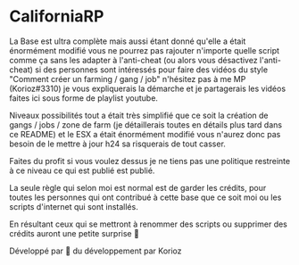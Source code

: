 # CaliforniaRP

La Base est ultra complète mais aussi étant donné qu'elle a était énormément modifié vous ne pourrez pas rajouter n'importe quelle script comme ça sans les adapter à l'anti-cheat (ou alors vous désactivez l'anti-cheat) si des personnes sont intéressés pour faire des vidéos du style "Comment créer un farming / gang / job" n'hésitez pas à me MP (Korioz#3310) je vous expliquerais la démarche et je partagerais les vidéos faites ici sous forme de playlist youtube.

Niveaux possibilités tout a était très simplifié que ce soit la création de gangs / jobs / zone de farm (je détaillerais toutes en détails plus tard dans ce README) et le ESX a était énormément modifié vous n'aurez donc pas besoin de le mettre à jour h24 sa risquerais de tout casser.

Faites du profit si vous voulez dessus je ne tiens pas une politique restreinte à ce niveau ce qui est publié est publié.

La seule règle qui selon moi est normal est de garder les crédits, pour toutes les personnes qui ont contribué à cette base que ce soit moi ou les scripts d'internet qui sont installés.

En résultant ceux qui se mettront à renommer des scripts ou supprimer des crédits auront une petite surprise 🎁

Développé par 💖 du développement par Korioz
